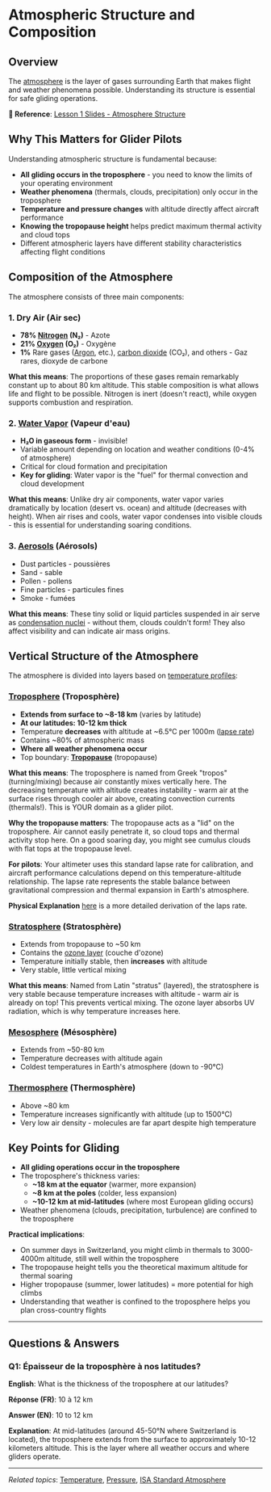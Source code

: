 # Atmospheric Structure and Composition

## Overview
The [atmosphere](https://en.wikipedia.org/wiki/Atmosphere_of_Earth) is the layer of gases surrounding Earth that makes flight and weather phenomena possible. Understanding its structure is essential for safe gliding operations.

**📖 Reference**: [Lesson 1 Slides - Atmosphere Structure](slides/meteo1_part-01-50.pdf#page=3)

## Why This Matters for Glider Pilots

Understanding atmospheric structure is fundamental because:
- **All gliding occurs in the troposphere** - you need to know the limits of your operating environment
- **Weather phenomena** (thermals, clouds, precipitation) only occur in the troposphere
- **Temperature and pressure changes** with altitude directly affect aircraft performance
- **Knowing the tropopause height** helps predict maximum thermal activity and cloud tops
- Different atmospheric layers have different stability characteristics affecting flight conditions

## Composition of the Atmosphere

The atmosphere consists of three main components:

### 1. Dry Air (Air sec)
- **78% [Nitrogen](https://en.wikipedia.org/wiki/Nitrogen) (N₂)** - Azote
- **21% [Oxygen](https://en.wikipedia.org/wiki/Oxygen) (O₂)** - Oxygène
- **1%** Rare gases ([Argon](https://en.wikipedia.org/wiki/Argon), etc.), [carbon dioxide](https://en.wikipedia.org/wiki/Carbon_dioxide) (CO₂), and others - Gaz rares, dioxyde de carbone

**What this means**: The proportions of these gases remain remarkably constant up to about 80 km altitude. This stable composition is what allows life and flight to be possible. Nitrogen is inert (doesn't react), while oxygen supports combustion and respiration.

### 2. [Water Vapor](https://en.wikipedia.org/wiki/Water_vapor) (Vapeur d'eau)
- **H₂O in gaseous form** - invisible!
- Variable amount depending on location and weather conditions (0-4% of atmosphere)
- Critical for cloud formation and precipitation
- **Key for gliding**: Water vapor is the "fuel" for thermal convection and cloud development

**What this means**: Unlike dry air components, water vapor varies dramatically by location (desert vs. ocean) and altitude (decreases with height). When air rises and cools, water vapor condenses into visible clouds - this is essential for understanding soaring conditions.

### 3. [Aerosols](https://en.wikipedia.org/wiki/Aerosol) (Aérosols)
- Dust particles - poussières
- Sand - sable
- Pollen - pollens
- Fine particles - particules fines
- Smoke - fumées

**What this means**: These tiny solid or liquid particles suspended in air serve as [condensation nuclei](https://en.wikipedia.org/wiki/Cloud_condensation_nuclei) - without them, clouds couldn't form! They also affect visibility and can indicate air mass origins.

## Vertical Structure of the Atmosphere

The atmosphere is divided into layers based on [temperature profiles](https://en.wikipedia.org/wiki/Atmosphere_of_Earth#Principal_layers):

### [Troposphere](https://en.wikipedia.org/wiki/Troposphere) (Troposphère)

- **Extends from surface to ~8-18 km** (varies by latitude)
- **At our latitudes: 10-12 km thick**
- Temperature **decreases** with altitude at ~6.5°C per 1000m ([lapse rate](https://en.wikipedia.org/wiki/Lapse_rate))
- Contains ~80% of atmospheric mass
- **Where all weather phenomena occur**
- Top boundary: **[Tropopause](https://en.wikipedia.org/wiki/Tropopause)** (tropopause)

**What this means**: The troposphere is named from Greek "tropos" (turning/mixing) because air constantly mixes vertically here. The decreasing temperature with altitude creates instability - warm air at the surface rises through cooler air above, creating convection currents (thermals!). This is YOUR domain as a glider pilot.

**Why the tropopause matters**: The tropopause acts as a "lid" on the troposphere. Air cannot easily penetrate it, so cloud tops and thermal activity stop here. On a good soaring day, you might see cumulus clouds with flat tops at the tropopause level.

**For pilots**: Your altimeter uses this standard lapse rate for calibration, and aircraft performance calculations depend on this temperature-altitude relationship. The lapse rate represents the stable balance between gravitational compression and thermal expansion in Earth's atmosphere.

**Physical Explanation** [here](theory/01%20-%20laps%20rate.md) is a more detailed derivation of the laps rate.

### [Stratosphere](https://en.wikipedia.org/wiki/Stratosphere) (Stratosphère)
- Extends from tropopause to ~50 km
- Contains the [ozone layer](https://en.wikipedia.org/wiki/Ozone_layer) (couche d'ozone)
- Temperature initially stable, then **increases** with altitude
- Very stable, little vertical mixing

**What this means**: Named from Latin "stratus" (layered), the stratosphere is very stable because temperature increases with altitude - warm air is already on top! This prevents vertical mixing. The ozone layer absorbs UV radiation, which is why temperature increases here.

### [Mesosphere](https://en.wikipedia.org/wiki/Mesosphere) (Mésosphère)
- Extends from ~50-80 km
- Temperature decreases with altitude again
- Coldest temperatures in Earth's atmosphere (down to -90°C)

### [Thermosphere](https://en.wikipedia.org/wiki/Thermosphere) (Thermosphère)
- Above ~80 km
- Temperature increases significantly with altitude (up to 1500°C)
- Very low air density - molecules are far apart despite high temperature

## Key Points for Gliding

- **All gliding operations occur in the troposphere**
- The troposphere's thickness varies:
  - **~18 km at the equator** (warmer, more expansion)
  - **~8 km at the poles** (colder, less expansion)
  - **~10-12 km at mid-latitudes** (where most European gliding occurs)
- Weather phenomena (clouds, precipitation, turbulence) are confined to the troposphere

**Practical implications**:
- On summer days in Switzerland, you might climb in thermals to 3000-4000m altitude, still well within the troposphere
- The tropopause height tells you the theoretical maximum altitude for thermal soaring
- Higher tropopause (summer, lower latitudes) = more potential for high climbs
- Understanding that weather is confined to the troposphere helps you plan cross-country flights

---

## Questions & Answers

### Q1: Épaisseur de la troposphère à nos latitudes?
**English**: What is the thickness of the troposphere at our latitudes?

**Réponse (FR)**: 10 à 12 km

**Answer (EN)**: 10 to 12 km

**Explanation**: At mid-latitudes (around 45-50°N where Switzerland is located), the troposphere extends from the surface to approximately 10-12 kilometers altitude. This is the layer where all weather occurs and where gliders operate.

---

*Related topics*: [Temperature](02_temperature.md), [Pressure](03_pressure.md), [ISA Standard Atmosphere](05_isa_standard_atmosphere.md)

